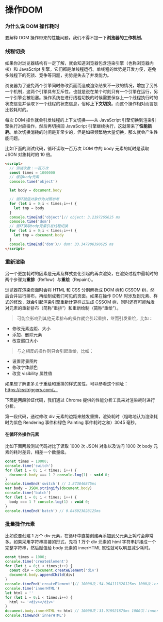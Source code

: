 # 操作DOM

### 为什么说 DOM 操作耗时

要解释 DOM 操作带来的性能问题，我们不得不提一下**浏览器的工作机制**。

### 线程切换

如果你对浏览器结构有一定了解，就会知道浏览器包含渲染引擎（也称浏览器内核）和 JavaScript 引擎，它们都是单线程运行。单线程的优势是开发方便，避免多线程下的死锁、竞争等问题，劣势是失去了并发能力。

浏览器为了避免两个引擎同时修改页面而造成渲染结果不一致的情况，增加了另外一个机制，这两个引擎具有互斥性，也就是说在某个时刻只有一个引擎在运行，另一个引擎会被阻塞。操作系统在进行线程切换的时候需要保存上一个线程执行时的状态信息并读取下一个线程的状态信息，俗称**上下文切换**。而这个操作相对而言是比较耗时的。

每次 DOM 操作就会引发线程的上下文切换——从 JavaScript 引擎切换到渲染引擎执行对应操作，然后再切换回 JavaScript 引擎继续执行，这就带来了**性能损耗**。单次切换消耗的时间是非常少的，但是如果频繁地大量切换，那么就会产生性能问题。

比如下面的测试代码，循环读取一百万次 DOM 中的 body 元素的耗时是读取 JSON 对象耗时的 10 倍。

```html
<script>
  // 测试次数：一百万次
  const times = 1000000
  // 缓存body元素
  console.time('object')

  let body = document.body

  // 循环赋值对象作为对照参考
  for (let i = 0;i < times;i++) {
    let tmp = body
  }
  console.timeEnd('object')// object: 3.2197265625 ms
  console.time('dom')
  // 循环读取body元素引发线程切换
  for (let i = 0;i < times;i++) {
    let tmp = document.body
  }
  console.timeEnd('dom')// dom: 33.347900390625 ms
</script>
```



### 重新渲染

另一个更加耗时的因素是元素及样式变化引起的再次渲染，在渲染过程中最耗时的两个步骤为**重排**（Reflow）与**重绘**（Repaint）。

浏览器在渲染页面时会将 HTML 和 CSS 分别解析成 DOM 树和 CSSOM 树，然后合并进行排布，再绘制成我们可见的页面。如果在操作 DOM 时涉及到元素、样式的修改，就会引起渲染引擎重新计算样式生成 CSSOM 树，同时还有可能触发对元素的重新排布（简称“重排”）和重新绘制（简称“重绘”）。

> 可能会影响到其他元素排布的操作就会引起重排，继而引发重绘，比如：

- 修改元素边距、大小
- 添加、删除元素
- 改变窗口大小

> 与之相反的操作则只会引起重绘，比如：

- 设置背景图片
- 修改字体颜色
- 改变 visibility 属性值

如果想了解更多关于重绘和重排的样式属性，可以参看这个网址：https://csstriggers.com/。

下面是两段验证代码，我们通过 Chrome 提供的性能分析工具来对渲染耗时进行分析。

第一段代码，通过修改 div 元素的边距来触发重排，渲染耗时（粗略地认为渲染耗时为紫色 Rendering 事件和绿色 Painting 事件耗时之和）3045 毫秒。

#### 在循环外操作元素

比如下面两段测试代码对比了读取 1000 次 JSON 对象以及访问 1000 次 body 元素的耗时差异，相差一个数量级。

```js
const times = 10000;
console.time('switch')
for (let i = 0; i < times; i++) {
  document.body === 1 ? console.log(1) : void 0;
}
console.timeEnd('switch') // 1.873046875ms
var body = JSON.stringify(document.body)
console.time('batch')
for (let i = 0; i < times; i++) {
  body === 1 ? console.log(1) : void 0;
}
console.timeEnd('batch') // 0.846923828125ms

```

### 批量操作元素

比如说要创建 1 万个 div 元素，在循环中直接创建再添加到父元素上耗时会非常多。如果采用字符串拼接的形式，先将 1 万个 div 元素的 html 字符串拼接成一个完整字符串，然后赋值给 body 元素的 innerHTML 属性就可以明显减少耗时。

```js
const times = 1000;
console.time('createElement')
for (let i = 0;i < times;i++) {
  const div = document.createElement('div')
  document.body.appendChild(div)
}
console.timeEnd('createElement')// 10000次：54.964111328125ms 1000次：createElement: 1.3271484375 ms
console.time('innerHTML')
let html = ''
for (let i = 0;i < times;i++) {
  html += '<div></div>'
}
document.body.innerHTML += html // 10000次：31.919921875ms 1000次：innerHTML: 2.67236328125 ms
console.timeEnd('innerHTML')
```

